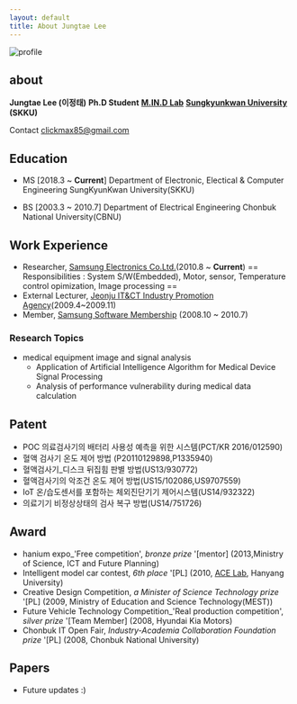 ```yaml
---
layout: default
title: About Jungtae Lee
---
```




<!-- <div class="post">
<img src="{{ '/assets/img/profile.jpg' | prepend: site.baseurl }}" alt="">
</div> -->
![profile](https://jungtae9lee.github.io/assets/img/profile.jpg)
## about
**Jungtae Lee (이정태)**
**Ph.D Student**
**[M.IN.D Lab][1]**
**[Sungkyunkwan University][2] (SKKU)**

[1]: https://mindlab-skku.github.io/
[2]: http://www.skku.edu/

Contact
clickmax85@gmail.com

## Education
- MS [2018.3 ~ **Current**]
Department of Electronic, Electical & Computer Engineering
SungKyunKwan University(SKKU)

- BS [2003.3 ~ 2010.7]
Department of Electrical Engineering
Chonbuk National University(CBNU)

## Work Experience
- Researcher, [Samsung Electronics Co.Ltd.][7](2010.8 ~ **Current**)
 == Responsibilities : System S/W(Embedded), Motor, sensor, Temperature control opimization, Image processing ==
- External Lecturer, [Jeonju IT&CT Industry Promotion Agency][8](2009.4~2009.11)
- Member, [Samsung Software Membership][9] (2008.10 ~ 2010.7)

[7]: http://www.samsung.com
[8]: http://www.jica.or.kr
[9]: http://secmem.org/

### Research Topics
- medical equipment image and signal analysis
	- Application of Artificial Intelligence Algorithm for Medical Device Signal Processing
	- Analysis of performance vulnerability during medical data calculation


## Patent
- POC 의료검사기의 배터리 사용성 예측을 위한 시스템(PCT/KR 2016/012590)
- 혈액 검사기 온도 제어 방법 (P20110129898,P1335940)
- 혈액검사기_디스크 뒤집힘 판별 방법(US13/930772)
- 혈액검사기의 악조건 온도 제어 방법(US15/102086,US9707559)
- IoT 온/습도센서를 포함하는 체외진단기기 제어시스템(US14/932322)
- 의료기기 비정상상태의 검사 복구 방법(US14/751726)


## Award
- hanium expo_'Free competition', *bronze prize* '[mentor] 
 (2013,Ministry of Science, ICT and Future Planning)
- Intelligent model car contest, *6th place* '[PL] 
 (2010, [ACE Lab](http://www.acelab.org/eng/), Hanyang University)
- Creative Design Competition, *a Minister of Science Technology prize* '[PL] 
(2009, Ministry of Education and Science Technology(MEST))
- Future Vehicle Technology Competition_'Real production competition', *silver prize* '[Team Member] 
(2008, Hyundai Kia Motors)
- Chonbuk IT Open Fair, *Industry-Academia Collaboration Foundation prize* '[PL] 
(2008, Chonbuk National University)


## Papers
- Future updates :)
